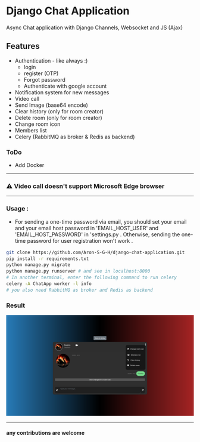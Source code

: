 # Django Chat Application
Async Chat application with Django Channels, Websocket and JS (Ajax) 

## Features
- Authentication - like always :)
  - login
  - register (OTP)
  - Forgot password
  - Authenticate with google account
- Notification system for new messages
- Video call
- Send Image (base64 encode)
- Clear history (only for room creator)
- Delete room (only for room creator)
- Change room icon
- Members list
- Celery (RabbitMQ as broker & Redis as backend)

### ToDo 
- Add Docker

---
### ⚠️ Video call doesn't support Microsoft Edge browser
---

### Usage :
-  For sending a one-time password via email, you should set your email and your email host password in 'EMAIL_HOST_USER' and 'EMAIL_HOST_PASSWORD' in 'settings.py . Otherwise, sending the one-time password for user registration won't work .
```bash
git clone https://github.com/Aron-S-G-H/django-chat-application.git
pip install -r requirements.txt
python manage.py migrate
python manage.py runserver # and see in localhost:8000
# In another terminal, enter the following command to run celery
celery -A ChatApp worker -l info
# you also need RabbitMQ as broker and Redis as backend
```
### Result
<p align="center">
  <img src="https://github.com/Aron-S-G-H/django-chat-application/blob/main/assets/result.png">
</p>

---
#### any contributions are welcome
